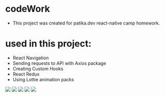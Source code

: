 # codeWork

- This project was created for patika.dev react-native camp homework.

# used in this project:
- React Navigation
- Sending requests to API with Axios package
- Creating Custom Hooks
- React Redux
- Using Lottie animation packs

![](src/assets/screens/codeWork.gif)
![](src/assets/screens/1.jpg)
![](src/assets/screens/2.jpg)
![](src/assets/screens/3.jpg)
![](src/assets/screens/4.jpg)
